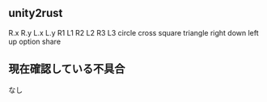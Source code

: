 ## unity2rust
R.x R.y L.x L.y R1 L1 R2 L2 R3 L3 circle cross square triangle right down left up option share

## 現在確認している不具合
なし

